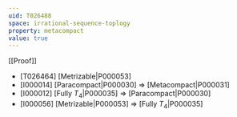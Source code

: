 ```yaml
---
uid: T026488
space: irrational-sequence-toplogy
property: metacompact
value: true
---
```

[[Proof]]

* [T026464] [Metrizable|P000053]
* [I000014] [Paracompact|P000030] => [Metacompact|P000031]
* [I000012] [Fully $T_4$|P000035] => [Paracompact|P000030]
* [I000056] [Metrizable|P000053] => [Fully $T_4$|P000035]


